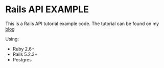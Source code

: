# Rails API EXAMPLE

This is a Rails API tutorial example code. The tutorial can be found on my [blog](https://mariosaraiva.com/blog)

Using:
- Ruby 2.6+
- Rails 5.2.3+
- Postgres
